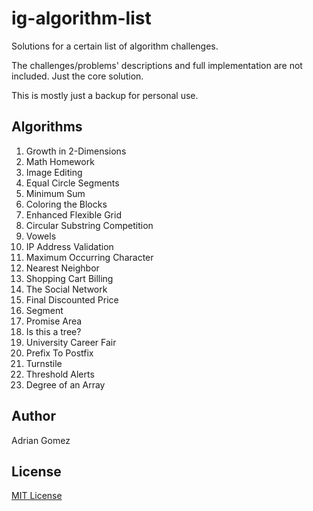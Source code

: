 # ig-algorithm-list

Solutions for a certain list of algorithm challenges.

The challenges/problems' descriptions and full implementation are not included. Just the core solution.

This is mostly just a backup for personal use.

## Algorithms

1. Growth in 2-Dimensions
2. Math Homework
3. Image Editing
4. Equal Circle Segments
5. Minimum Sum
6. Coloring the Blocks
7. Enhanced Flexible Grid
8. Circular Substring Competition
9. Vowels
10. IP Address Validation
11. Maximum Occurring Character
12. Nearest Neighbor
13. Shopping Cart Billing
14. The Social Network
15. Final Discounted Price
16. Segment
17. Promise Area
18. Is this a tree?
19. University Career Fair
20. Prefix To Postfix
21. Turnstile
22. Threshold Alerts
23. Degree of an Array

## Author

Adrian Gomez

## License

[MIT License](LICENSE)
